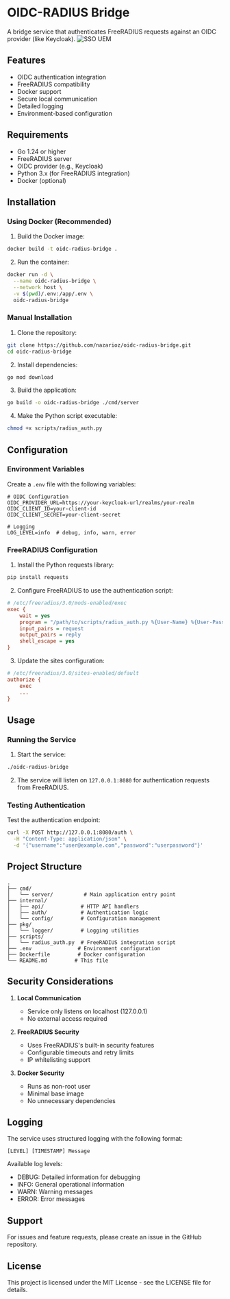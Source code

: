 # OIDC-RADIUS Bridge

A bridge service that authenticates FreeRADIUS requests against an OIDC provider (like Keycloak).
![SSO UEM](https://github.com/user-attachments/assets/785a5f04-102c-42ee-b78a-e618e50e1932)

## Features

- OIDC authentication integration
- FreeRADIUS compatibility
- Docker support
- Secure local communication
- Detailed logging
- Environment-based configuration

## Requirements

- Go 1.24 or higher
- FreeRADIUS server
- OIDC provider (e.g., Keycloak)
- Python 3.x (for FreeRADIUS integration)
- Docker (optional)

## Installation

### Using Docker (Recommended)

1. Build the Docker image:
```bash
docker build -t oidc-radius-bridge .
```

2. Run the container:
```bash
docker run -d \
  --name oidc-radius-bridge \
  --network host \
  -v $(pwd)/.env:/app/.env \
  oidc-radius-bridge
```

### Manual Installation

1. Clone the repository:
```bash
git clone https://github.com/nazarioz/oidc-radius-bridge.git
cd oidc-radius-bridge
```

2. Install dependencies:
```bash
go mod download
```

3. Build the application:
```bash
go build -o oidc-radius-bridge ./cmd/server
```

4. Make the Python script executable:
```bash
chmod +x scripts/radius_auth.py
```

## Configuration

### Environment Variables

Create a `.env` file with the following variables:

```env
# OIDC Configuration
OIDC_PROVIDER_URL=https://your-keycloak-url/realms/your-realm
OIDC_CLIENT_ID=your-client-id
OIDC_CLIENT_SECRET=your-client-secret

# Logging
LOG_LEVEL=info  # debug, info, warn, error
```

### FreeRADIUS Configuration

1. Install the Python requests library:
```bash
pip install requests
```

2. Configure FreeRADIUS to use the authentication script:
```ini
# /etc/freeradius/3.0/mods-enabled/exec
exec {
    wait = yes
    program = "/path/to/scripts/radius_auth.py %{User-Name} %{User-Password}"
    input_pairs = request
    output_pairs = reply
    shell_escape = yes
}
```

3. Update the sites configuration:
```ini
# /etc/freeradius/3.0/sites-enabled/default
authorize {
    exec
    ...
}
```

## Usage

### Running the Service

1. Start the service:
```bash
./oidc-radius-bridge
```

2. The service will listen on `127.0.0.1:8080` for authentication requests from FreeRADIUS.

### Testing Authentication

Test the authentication endpoint:
```bash
curl -X POST http://127.0.0.1:8080/auth \
  -H "Content-Type: application/json" \
  -d '{"username":"user@example.com","password":"userpassword"}'
```

## Project Structure

```
.
├── cmd/
│   └── server/          # Main application entry point
├── internal/
│   ├── api/            # HTTP API handlers
│   ├── auth/           # Authentication logic
│   └── config/         # Configuration management
├── pkg/
│   └── logger/         # Logging utilities
├── scripts/
│   └── radius_auth.py  # FreeRADIUS integration script
├── .env               # Environment configuration
├── Dockerfile         # Docker configuration
└── README.md         # This file
```

## Security Considerations

1. **Local Communication**
   - Service only listens on localhost (127.0.0.1)
   - No external access required

2. **FreeRADIUS Security**
   - Uses FreeRADIUS's built-in security features
   - Configurable timeouts and retry limits
   - IP whitelisting support

3. **Docker Security**
   - Runs as non-root user
   - Minimal base image
   - No unnecessary dependencies

## Logging

The service uses structured logging with the following format:
```
[LEVEL] [TIMESTAMP] Message
```

Available log levels:
- DEBUG: Detailed information for debugging
- INFO: General operational information
- WARN: Warning messages
- ERROR: Error messages

## Support

For issues and feature requests, please create an issue in the GitHub repository.

## License

This project is licensed under the MIT License - see the LICENSE file for details.
 
